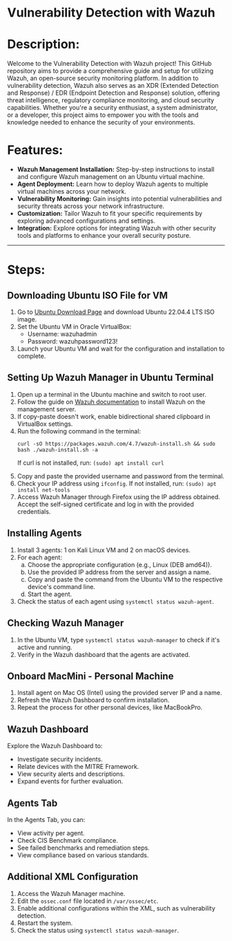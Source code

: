 # Vulnerability Detection with Wazuh
<html lang="en">
<head>
  <meta charset="UTF-8">
  <meta name="viewport" content="width=device-width, initial-scale=1.0">
</head>
<body>
  <h1>Description:</h1>
  <p>Welcome to the Vulnerability Detection with Wazuh project! This GitHub repository aims to provide a comprehensive guide and setup for utilizing Wazuh, an open-source security monitoring platform. In addition to vulnerability detection, Wazuh also serves as an XDR (Extended Detection and Response) / EDR (Endpoint Detection and Response) solution, offering threat intelligence, regulatory compliance monitoring, and cloud security capabilities. Whether you're a security enthusiast, a system administrator, or a developer, this project aims to empower you with the tools and knowledge needed to enhance the security of your environments.</p>

  <h1>Features:</h1>
  <ul>
    <li><strong>Wazuh Management Installation:</strong> Step-by-step instructions to install and configure Wazuh management on an Ubuntu virtual machine.</li>
    <li><strong>Agent Deployment:</strong> Learn how to deploy Wazuh agents to multiple virtual machines across your network.</li>
    <li><strong>Vulnerability Monitoring:</strong> Gain insights into potential vulnerabilities and security threats across your network infrastructure.</li>
    <li><strong>Customization:</strong> Tailor Wazuh to fit your specific requirements by exploring advanced configurations and settings.</li>
    <li><strong>Integration:</strong> Explore options for integrating Wazuh with other security tools and platforms to enhance your overall security posture.</li>
  </ul>

<hr>

<h1>Steps:</h1>

<h2>Downloading Ubuntu ISO File for VM</h2>
    <ol>
        <li>Go to <a href="https://ubuntu.com/download/desktop">Ubuntu Download Page</a> and download Ubuntu 22.04.4 LTS ISO image.</li>
        <li>Set the Ubuntu VM in Oracle VirtualBox:
            <ul>
                <li>Username: wazuhadmin</li>
                <li>Password: wazuhpassword123!</li>
            </ul>
        </li>
        <li>Launch your Ubuntu VM and wait for the configuration and installation to complete.</li>
    </ol>
    <h2>Setting Up Wazuh Manager in Ubuntu Terminal</h2>
    <ol>
        <li>Open up a terminal in the Ubuntu machine and switch to root user.</li>
        <li>Follow the guide on <a href="https://documentation.wazuh.com/current/quickstart.html">Wazuh documentation</a> to install Wazuh on the management server.</li>
        <li>If copy-paste doesn't work, enable bidirectional shared clipboard in VirtualBox settings.</li>
        <li>Run the following command in the terminal:
            <pre><code>curl -sO https://packages.wazuh.com/4.7/wazuh-install.sh && sudo bash ./wazuh-install.sh -a</code></pre>
            <p>If curl is not installed, run: <code>(sudo) apt install curl</code></p>
        </li>
        <li>Copy and paste the provided username and password from the terminal.</li>
        <li>Check your IP address using <code>ifconfig</code>. If not installed, run: <code>(sudo) apt install net-tools</code></li>
        <li>Access Wazuh Manager through Firefox using the IP address obtained. Accept the self-signed certificate and log in with the provided credentials.</li>
    </ol>
    <h2>Installing Agents</h2>
    <ol>
        <li>Install 3 agents: 1 on Kali Linux VM and 2 on macOS devices.</li>
        <li>For each agent:
            <ol type="a">
                <li>Choose the appropriate configuration (e.g., Linux (DEB amd64)).</li>
                <li>Use the provided IP address from the server and assign a name.</li>
                <li>Copy and paste the command from the Ubuntu VM to the respective device's command line.</li>
                <li>Start the agent.</li>
            </ol>
        </li>
        <li>Check the status of each agent using <code>systemctl status wazuh-agent</code>.</li>
    </ol>
    <h2>Checking Wazuh Manager</h2>
    <ol>
        <li>In the Ubuntu VM, type <code>systemctl status wazuh-manager</code> to check if it's active and running.</li>
        <li>Verify in the Wazuh dashboard that the agents are activated.</li>
    </ol>
    <h2>Onboard MacMini - Personal Machine</h2>
    <ol>
        <li>Install agent on Mac OS (Intel) using the provided server IP and a name.</li>
        <li>Refresh the Wazuh Dashboard to confirm installation.</li>
        <li>Repeat the process for other personal devices, like MacBookPro.</li>
    </ol>
    <h2>Wazuh Dashboard</h2>
    <p>Explore the Wazuh Dashboard to:</p>
    <ul>
        <li>Investigate security incidents.</li>
        <li>Relate devices with the MITRE Framework.</li>
        <li>View security alerts and descriptions.</li>
        <li>Expand events for further evaluation.</li>
    </ul>
    <h2>Agents Tab</h2>
    <p>In the Agents Tab, you can:</p>
    <ul>
        <li>View activity per agent.</li>
        <li>Check CIS Benchmark compliance.</li>
        <li>See failed benchmarks and remediation steps.</li>
        <li>View compliance based on various standards.</li>
    </ul>
    <h2>Additional XML Configuration</h2>
    <ol>
        <li>Access the Wazuh Manager machine.</li>
        <li>Edit the <code>ossec.conf</code> file located in <code>/var/ossec/etc</code>.</li>
        <li>Enable additional configurations within the XML, such as vulnerability detection.</li>
        <li>Restart the system.</li>
        <li>Check the status using <code>systemctl status wazuh-manager</code>.</li>
    </ol>  
</body>
</html>
